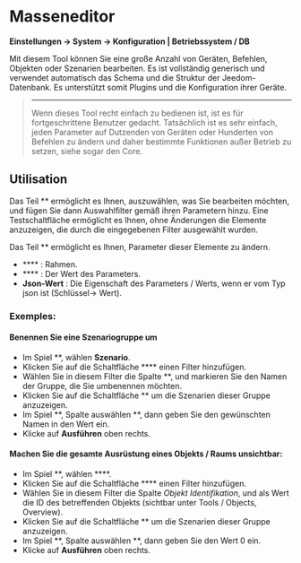 # Masseneditor
**Einstellungen → System → Konfiguration | Betriebssystem / DB**

Mit diesem Tool können Sie eine große Anzahl von Geräten, Befehlen, Objekten oder Szenarien bearbeiten. Es ist vollständig generisch und verwendet automatisch das Schema und die Struktur der Jeedom-Datenbank. Es unterstützt somit Plugins und die Konfiguration ihrer Geräte.

> ****
>
> Wenn dieses Tool recht einfach zu bedienen ist, ist es für fortgeschrittene Benutzer gedacht. Tatsächlich ist es sehr einfach, jeden Parameter auf Dutzenden von Geräten oder Hunderten von Befehlen zu ändern und daher bestimmte Funktionen außer Betrieb zu setzen, siehe sogar den Core.

## Utilisation

Das Teil ** ermöglicht es Ihnen, auszuwählen, was Sie bearbeiten möchten, und fügen Sie dann Auswahlfilter gemäß ihren Parametern hinzu. Eine Testschaltfläche ermöglicht es Ihnen, ohne Änderungen die Elemente anzuzeigen, die durch die eingegebenen Filter ausgewählt wurden.

Das Teil ** ermöglicht es Ihnen, Parameter dieser Elemente zu ändern.

- **** : Rahmen.
- **** : Der Wert des Parameters.
- **Json-Wert** : Die Eigenschaft des Parameters / Werts, wenn er vom Typ json ist (Schlüssel-> Wert).

### Exemples:

#### Benennen Sie eine Szenariogruppe um

- Im Spiel **, wählen **Szenario**.
- Klicken Sie auf die Schaltfläche **** einen Filter hinzufügen.
- Wählen Sie in diesem Filter die Spalte **, und markieren Sie den Namen der Gruppe, die Sie umbenennen möchten.
- Klicken Sie auf die Schaltfläche ** um die Szenarien dieser Gruppe anzuzeigen.
- Im Spiel **, Spalte auswählen **, dann geben Sie den gewünschten Namen in den Wert ein.
- Klicke auf **Ausführen** oben rechts.

#### Machen Sie die gesamte Ausrüstung eines Objekts / Raums unsichtbar:

- Im Spiel **, wählen ****.
- Klicken Sie auf die Schaltfläche **** einen Filter hinzufügen.
- Wählen Sie in diesem Filter die Spalte *Objekt Identifikation*, und als Wert die ID des betreffenden Objekts (sichtbar unter Tools / Objects, Overview).
- Klicken Sie auf die Schaltfläche ** um die Szenarien dieser Gruppe anzuzeigen.
- Im Spiel **, Spalte auswählen **, dann geben Sie den Wert 0 ein.
- Klicke auf **Ausführen** oben rechts.